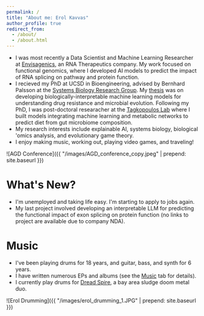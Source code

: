 ```yaml
---
permalink: /
title: "About me: Erol Kavvas"
author_profile: true
redirect_from: 
  - /about/
  - /about.html
---
```


* I was most recently a Data Scientist and Machine Learning Researcher at [Envisagenics](https://www.envisagenics.com/), an RNA Therapeutics company. My work focused on functional genomics, where I developed AI models to predict the impact of RNA splicing on pathway and protein function.
* I recieved my PhD at UCSD in Bioengineering, advised by Bernhard Palsson at the [Systems Biology Research Group](https://systemsbiology.ucsd.edu/). My [thesis](https://www.proquest.com/openview/a7992517c1b25767e97e57a23dc7aa07/1?cbl=51922&diss=y&pq-origsite=gscholar) was on developing biologically-interpretable machine learning models for understanding drug resistance and microbial evolution. Following my PhD, I was post-doctoral researacher at the [Tagkopoulos Lab](http://tagkopouloslab.ucdavis.edu/) where I built models integrating machine learning and metabolic networks to predict diet from gut microbiome composition. 
* My research interests include explainable AI, systems biology, biological 'omics analysis, and evolutionary game theory.
* I enjoy making music, working out, playing video games, and traveling!

![AGD Conference]({{ "/images/AGD_conference_copy.jpeg" | prepend: site.baseurl }})

What's New?
======
* I'm unemployed and taking life easy. I'm starting to apply to jobs again.
* My last project involved developing an interpretable LLM for predicting the functional impact of exon splicing on protein function (no links to project are available due to company NDA).


Music
======
* I've been playing drums for 18 years, and guitar, bass, and synth for 6 years. 
* I have written numerous EPs and albums (see the [Music](https://erolkavvas.github.io/music/) tab for details).
* I currently play drums for [Dread Spire](https://open.spotify.com/artist/19sbutOT1IUBohowndpZTD?si=OYULTN-3SqqovcELIEjdug), a bay area sludge doom metal duo.

![Erol Drumming]({{ "/images/erol_drumming_1.JPG" | prepend: site.baseurl }})
